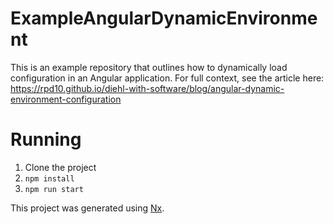 # ExampleAngularDynamicEnvironment

This is an example repository that outlines how to dynamically load configuration in an Angular application.
For full context, see the article here: https://rpd10.github.io/diehl-with-software/blog/angular-dynamic-environment-configuration

# Running

1. Clone the project
1. `npm install`
1. `npm run start`

This project was generated using [Nx](https://nx.dev).
